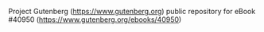 Project Gutenberg (https://www.gutenberg.org) public repository for eBook #40950 (https://www.gutenberg.org/ebooks/40950)
